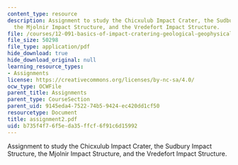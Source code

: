 ```yaml
---
content_type: resource
description: Assignment to study the Chicxulub Impact Crater, the Sudbury Impact Structure,
  the Mjolnir Impact Structure, and the Vredefort Impact Structure.
file: /courses/12-091-basics-of-impact-cratering-geological-geophysical-geochemical-environmental-studies-of-some-impact-craters-of-the-earth-january-iap-2008/b735f4f76f5eda35ffcf6f91c6d15992_assignment2.pdf
file_size: 50298
file_type: application/pdf
hide_download: true
hide_download_original: null
learning_resource_types:
- Assignments
license: https://creativecommons.org/licenses/by-nc-sa/4.0/
ocw_type: OCWFile
parent_title: Assignments
parent_type: CourseSection
parent_uid: 9145eda4-7522-74b5-9424-ec420dd1cf50
resourcetype: Document
title: assignment2.pdf
uid: b735f4f7-6f5e-da35-ffcf-6f91c6d15992
---
```

Assignment to study the Chicxulub Impact Crater, the Sudbury Impact Structure, the Mjolnir Impact Structure, and the Vredefort Impact Structure.
